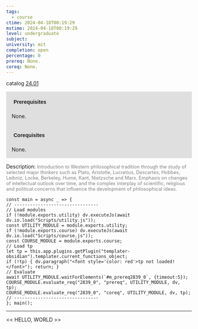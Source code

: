 ```yaml
---
tags:
  - course
ctime: 2024-04-18T00:19:29
mstime: 2024-04-18T00:19:29
level: undergraduate
subject: 
university: mit
completion: open
percentage: 0
prereq: None.
coreq: None.
---
```


catalog [24.01](http://student.mit.edu/catalog/m24a.html#24.01)

<span style="display: block; padding: 15px; background-color: rgb(100, 100, 100, 0.2);"><font id="m_prereq2839_0" style="display: block; font-family: Arial, sans-serif; font-weight: bold; padding: 5px">Prerequisites</font><br><span id="prereq2839_0">None.</span></span>
<span style="display: block; padding: 15px; background-color: rgb(100, 100, 100, 0.2);"><font id="m_coreq2839_0" style="display: block; font-family: Arial, sans-serif; font-weight: bold; padding: 5px">Corequisites</font><br><span id="coreq2839_0">None.</span></span>

<font style="">Description:</font>
<font style="color: grey; font-size: 0.8rem;">Introduction to Western philosophical tradition through the study of selected major thinkers such as Plato, Aristotle, Lucretius, Descartes, Hobbes, Leibniz, Locke, Berkeley, Hume, Kant, Nietzsche and Marx. Emphasis on changes of intellectual outlook over time, and the complex interplay of scientific, religious and political concerns that influence the development of philosophical ideas.</font>

```dataviewjs
const main = async _ => {
// --------------------------------
// Load modules
if (!module.exports.utility) dv.executeJs(await dv.io.load("Scripts/utility.js"));
const UTILITY_MODULE = module.exports.utility;
if (!module.exports.course) dv.executeJs(await dv.io.load("Scripts/course.js"));
const COURSE_MODULE = module.exports.course;
// Load tp
let tp = this.app.plugins.getPlugin("templater-obsidian").templater.current_functions_object;
if (!tp) { dv.paragraph("<font style='color: red'>tp not loaded!</font>"); return; }
// Evaluate
await UTILITY_MODULE.waitForElements(`#m_prereq2839_0`, {timeout:5});
COURSE_MODULE.evaluate_req("2839_0", "prereq", UTILITY_MODULE, dv, tp);
COURSE_MODULE.evaluate_req("2839_0", "coreq", UTILITY_MODULE, dv, tp);
// --------------------------------
}; main();
```

---

<< HELLO, WORLD >>
